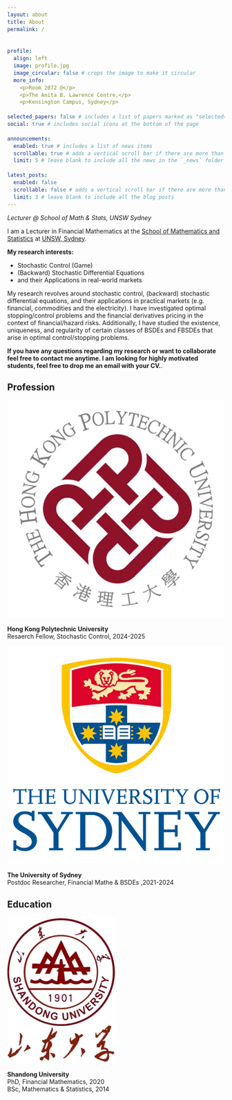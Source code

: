 ```yaml
---
layout: about
title: About
permalink: /


profile:
  align: left
  image: profile.jpg
  image_circular: false # crops the image to make it circular
  more_info: 
    <p>Room 2072 @</p>
    <p>The Anita B. Lawrence Centre,</p>
    <p>Kensington Campus, Sydney</p>

selected_papers: false # includes a list of papers marked as "selected={true}"
social: true # includes social icons at the bottom of the page

announcements:
  enabled: true # includes a list of news items
  scrollable: true # adds a vertical scroll bar if there are more than 3 news items
  limit: 5 # leave blank to include all the news in the `_news` folder

latest_posts:
  enabled: false
  scrollable: false # adds a vertical scroll bar if there are more than 3 new posts items
  limit: 3 # leave blank to include all the blog posts
---
```

*Lecturer @ School of Math & Stats, UNSW Sydney*

I am a Lecturer in Financial Mathematics at the [School of Mathematics and Statistics](https://www.unsw.edu.au/science/our-schools/maths) at [UNSW, Sydney](https://www.unsw.edu.au/). 

**My research interests:**
- Stochastic Control (Game)
- (Backward) Stochastic Differential Equations
- and their Applications in real-world markets

My research revolves around stochastic control, (backward) stochastic differential equations, and their applications in practical markets (e.g. financial, commodities and the electricity). I have investigated optimal stopping/control problems and the financial derivatives pricing in the context of financial/hazard risks. Additionally, I have studied the existence, uniqueness, and regularity of certain classes of BSDEs and FBSDEs that arise in optimal control/stopping problems.


**If you have any questions regarding my research or want to collaborate feel free to contact me anytime. I am looking for highly motivated students, feel free to drop me an email with your CV.**.

<div class="education">
<h2>Profession</h2>


<img class="eduimg" src="assets/img/Polyu.webp"/>
<p class="edutext"><b> Hong Kong Polytechnic University </b><br> Resaerch Fellow, Stochastic Control, 2024-2025 </p>

<img class="eduimg" src="assets/img/USYD.webp">
<p class="edutext"><b> The University of Sydney </b><br> Postdoc Researcher, Financial Mathe & BSDEs ,2021-2024 </p>
</div>


<div class="education">
<h2>Education</h2>

<img class="eduimg" src="assets/img/Sdu.webp"/>
<p class="edutext"><b> Shandong University</b><br> PhD, Financial Mathematics, 2020 <br>BSc, Mathematics & Statistics, 2014 </p>


</div>




<!-- Write your biography here. Tell the world about yourself. Link to your favorite [subreddit](http://reddit.com). You can put a picture in, too. The code is already in, just name your picture `prof_pic.jpg` and put it in the `img/` folder.

Put your address / P.O. box / other info right below your picture. You can also disable any of these elements by editing `profile` property of the YAML header of your `_pages/about.md`. Edit `_bibliography/papers.bib` and Jekyll will render your [publications page](/al-folio/publications/) automatically.

Link to your social media connections, too. This theme is set up to use [Font Awesome icons](https://fontawesome.com/) and [Academicons](https://jpswalsh.github.io/academicons/), like the ones below. Add your Facebook, Twitter, LinkedIn, Google Scholar, or just disable all of them. -->

